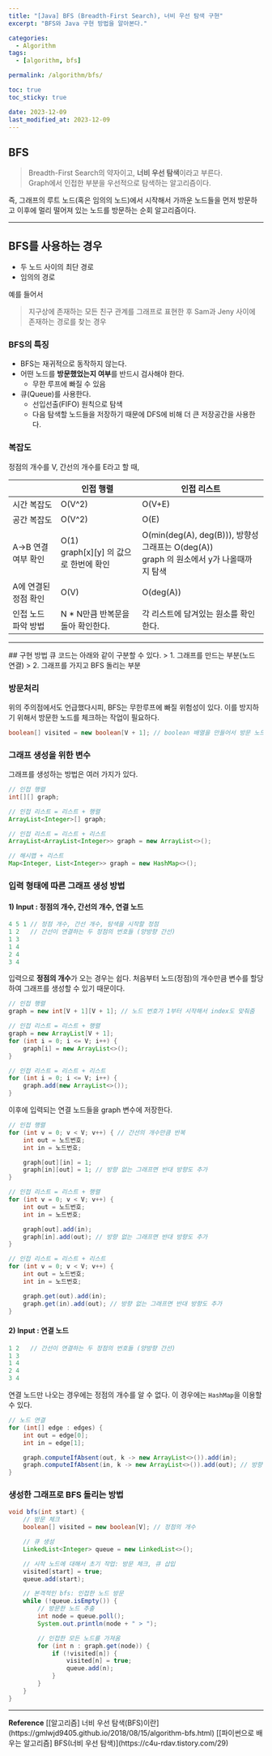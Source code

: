 ```yaml
---
title: "[Java] BFS (Breadth-First Search), 너비 우선 탐색 구현"
excerpt: "BFS와 Java 구현 방법을 알아본다."

categories:
  - Algorithm
tags:
  - [algorithm, bfs]

permalink: /algorithm/bfs/

toc: true
toc_sticky: true

date: 2023-12-09
last_modified_at: 2023-12-09
---
```


## BFS 
> Breadth-First Search의 약자이고, <b>너비 우선 탐색</b>이라고 부른다.  
> Graph에서 인접한 부분을 우선적으로 탐색하는 알고리즘이다.
  
즉, 그래프의 루트 노드(혹은 임의의 노드)에서 시작해서 가까운 노드들을 먼저 방문하고 이후에 멀리 떨어져 있는 노드를 방문하는 순회 알고리즘이다.  
<hr>

## BFS를 사용하는 경우
- 두 노드 사이의 최단 경로
- 임의의 경로

예를 들어서
> 지구상에 존재하는 모든 친구 관계를 그래프로 표현한 후 Sam과 Jeny 사이에 존재하는 경로를 찾는 경우

### BFS의 특징
- BFS는 재귀적으로 동작하지 않는다.
- 어떤 노드를 <b>방문했었는지 여부</b>를 반드시 검사해야 한다.
  - 무한 루프에 빠질 수 있음
- 큐(Queue)를 사용한다.
  - 선입선출(FIFO) 원칙으로 탐색
  - 다음 탐색할 노드들을 저장하기 때문에 DFS에 비해 더 큰 저장공간을 사용한다.

### 복잡도
정점의 개수를 V, 간선의 개수를 E라고 할 때,  

| | 인접 행렬 | 인접 리스트 |  
---|---|---  
| 시간 복잡도 | O(V^2) | O(V+E) |  
| 공간 복잡도 |	O(V^2) |	O(E) |
| A->B 연결여부 확인 |	O(1) <br> graph[x][y] 의 값으로 한번에 확인 | 	O(min(deg(A), deg(B))), 방향성 그래프는 O(deg(A)) <br> graph<x> 의 원소에서 y가 나올때까지 탐색 |
| A에 연결된 정점 확인 |	O(V) |	O(deg(A)) |
| 인접 노드 파악 방법 |	N * N만큼 반복문을 돌아 확인한다. |	각 리스트에 담겨있는 원소를 확인한다. | 


<hr>
## 구현 방법
큐
코드는 아래와 같이 구분할 수 있다.  
> 1. 그래프를 만드는 부분(노드 연결)
> 2. 그래프를 가지고 BFS 돌리는 부분

### 방문처리
위의 주의점에서도 언급했다시피, BFS는 무한루프에 빠질 위험성이 있다. 이를 방지하기 위해서 방문한 노드를 체크하는 작업이 필요하다.  
```java
boolean[] visited = new boolean[V + 1]; // boolean 배열을 만들어서 방문 노드를 체크(true/false)한다.
```

### 그래프 생성을 위한 변수
그래프를 생성하는 방법은 여러 가지가 있다.
```java
// 인접 행렬
int[][] graph;

// 인접 리스트 = 리스트 + 행렬
ArrayList<Integer>[] graph;

// 인접 리스트 = 리스트 + 리스트
ArrayList<ArrayList<Integer>> graph = new ArrayList<>();

// 해시맵 + 리스트
Map<Integer, List<Integer>> graph = new HashMap<>();
```
  
### 입력 형태에 따른 그래프 생성 방법

#### 1) Input : 정점의 개수, 간선의 개수, 연결 노드
```java
4 5 1 // 정점 개수, 간선 개수, 탐색을 시작할 정점
1 2   // 간선이 연결하는 두 정점의 번호들 (양방향 간선)
1 3
1 4
2 4
3 4
```
입력으로 <b>정점의 개수</b>가 오는 경우는 쉽다. 처음부터 노드(정점)의 개수만큼 변수를 할당하여 그래프를 생성할 수 있기 때문이다.  
```java
// 인접 행렬
graph = new int[V + 1][V + 1]; // 노드 번호가 1부터 시작해서 index도 맞춰줌

// 인접 리스트 = 리스트 + 행렬
graph = new ArrayList[V + 1];
for (int i = 0; i <= V; i++) {
    graph[i] = new ArrayList<>();
}

// 인접 리스트 = 리스트 + 리스트
for (int i = 0; i <= V; i++) {
    graph.add(new ArrayList<>());
}
```
이후에 입력되는 연결 노드들을 graph 변수에 저장한다.
```java
// 인접 행렬
for (int v = 0; v < V; v++) { // 간선의 개수만큼 반복
    int out = 노드번호;
    int in = 노드번호;

    graph[out][in] = 1;
    graph[in][out] = 1; // 방향 없는 그래프면 반대 방향도 추가
}

// 인접 리스트 = 리스트 + 행렬
for (int v = 0; v < V; v++) { 
    int out = 노드번호;
    int in = 노드번호;

    graph[out].add(in);
    graph[in].add(out); // 방향 없는 그래프면 반대 방향도 추가
}

// 인접 리스트 = 리스트 + 리스트
for (int v = 0; v < V; v++) { 
    int out = 노드번호;
    int in = 노드번호;

    graph.get(out).add(in);
    graph.get(in).add(out); // 방향 없는 그래프면 반대 방향도 추가
}
```

#### 2) Input : 연결 노드
```java
1 2   // 간선이 연결하는 두 정점의 번호들 (양방향 간선)
1 3
1 4
2 4
3 4
```
연결 노드만 나오는 경우에는 정점의 개수를 알 수 없다. 이 경우에는 `HashMap`을 이용할 수 있다.  
```java
// 노드 연결
for (int[] edge : edges) {
    int out = edge[0];
    int in = edge[1];

    graph.computeIfAbsent(out, k -> new ArrayList<>()).add(in);
    graph.computeIfAbsent(in, k -> new ArrayList<>()).add(out); // 방향 없는 그래프면 반대 방향도 추가
}
```

### 생성한 그래프로 BFS 돌리는 방법
```java
void bfs(int start) {
    // 방문 체크
    boolean[] visited = new boolean[V]; // 정점의 개수

    // 큐 생성
    LinkedList<Integer> queue = new LinkedList<>();

    // 시작 노드에 대해서 초기 작업: 방문 체크, 큐 삽입
    visited[start] = true;
    queue.add(start);

    // 본격적인 bfs: 인접한 노드 방문
    while (!queue.isEmpty()) {
        // 방문한 노드 추출
        int node = queue.poll();
        System.out.println(node + " > ");

        // 인접한 모든 노드를 가져옴
        for (int n : graph.get(node)) {
            if (!visited[n]) {
                visited[n] = true;
                queue.add(n);
            }
        }
    }
}
```
<hr>
<b>Reference</b>  
[[알고리즘] 너비 우선 탐색(BFS)이란](https://gmlwjd9405.github.io/2018/08/15/algorithm-bfs.html)  
[[파이썬으로 배우는 알고리즘] BFS(너비 우선 탐색)](https://c4u-rdav.tistory.com/29)